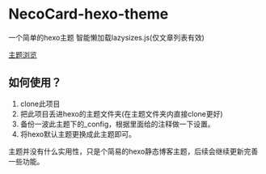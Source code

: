 # NecoCard-hexo-theme

一个简单的hexo主题
智能懒加载lazysizes.js(仅文章列表有效)

[主题浏览](https://dalaoshi777.github.io)

## 如何使用？

1. clone此项目
2. 把此项目丢进hexo的主题文件夹(在主题文件夹内直接clone更好)
3. 备份一波此主题下的_config，根据里面给的注释做一下设置。
4. 将hexo默认主题更换成此主题即可。

主题并没有什么实用性，只是个简易的hexo静态博客主题，后续会继续更新完善一些功能。